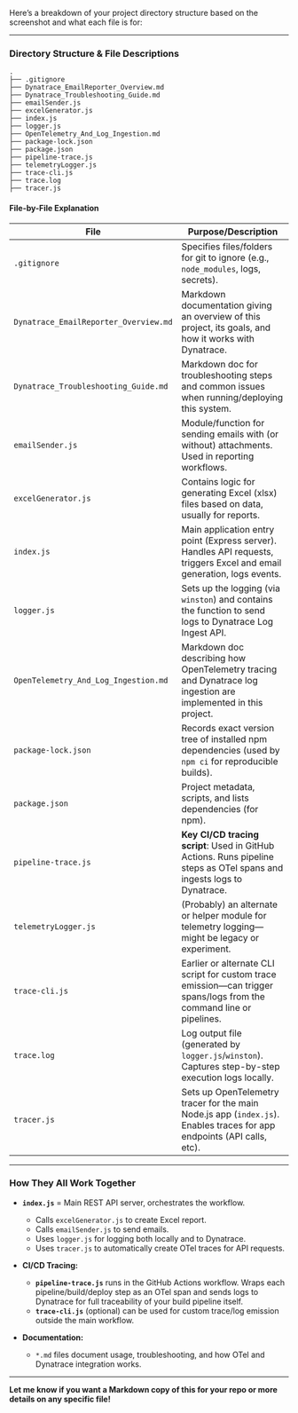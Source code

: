 Here’s a breakdown of your project directory structure based on the screenshot and what each file is for:

---

### **Directory Structure & File Descriptions**

```
.
├── .gitignore
├── Dynatrace_EmailReporter_Overview.md
├── Dynatrace_Troubleshooting_Guide.md
├── emailSender.js
├── excelGenerator.js
├── index.js
├── logger.js
├── OpenTelemetry_And_Log_Ingestion.md
├── package-lock.json
├── package.json
├── pipeline-trace.js
├── telemetryLogger.js
├── trace-cli.js
├── trace.log
├── tracer.js
```

#### **File-by-File Explanation**

| **File**                              | **Purpose/Description**                                                                                                |
| ------------------------------------- | ---------------------------------------------------------------------------------------------------------------------- |
| `.gitignore`                          | Specifies files/folders for git to ignore (e.g., `node_modules`, logs, secrets).                                       |
| `Dynatrace_EmailReporter_Overview.md` | Markdown documentation giving an overview of this project, its goals, and how it works with Dynatrace.                 |
| `Dynatrace_Troubleshooting_Guide.md`  | Markdown doc for troubleshooting steps and common issues when running/deploying this system.                           |
| `emailSender.js`                      | Module/function for sending emails with (or without) attachments. Used in reporting workflows.                         |
| `excelGenerator.js`                   | Contains logic for generating Excel (xlsx) files based on data, usually for reports.                                   |
| `index.js`                            | Main application entry point (Express server). Handles API requests, triggers Excel and email generation, logs events. |
| `logger.js`                           | Sets up the logging (via `winston`) and contains the function to send logs to Dynatrace Log Ingest API.                |
| `OpenTelemetry_And_Log_Ingestion.md`  | Markdown doc describing how OpenTelemetry tracing and Dynatrace log ingestion are implemented in this project.         |
| `package-lock.json`                   | Records exact version tree of installed npm dependencies (used by `npm ci` for reproducible builds).                   |
| `package.json`                        | Project metadata, scripts, and lists dependencies (for npm).                                                           |
| `pipeline-trace.js`                   | **Key CI/CD tracing script**: Used in GitHub Actions. Runs pipeline steps as OTel spans and ingests logs to Dynatrace. |
| `telemetryLogger.js`                  | (Probably) an alternate or helper module for telemetry logging—might be legacy or experiment.                          |
| `trace-cli.js`                        | Earlier or alternate CLI script for custom trace emission—can trigger spans/logs from the command line or pipelines.   |
| `trace.log`                           | Log output file (generated by `logger.js`/`winston`). Captures step-by-step execution logs locally.                    |
| `tracer.js`                           | Sets up OpenTelemetry tracer for the main Node.js app (`index.js`). Enables traces for app endpoints (API calls, etc). |

---

### **How They All Work Together**

* **`index.js`** = Main REST API server, orchestrates the workflow.

  * Calls `excelGenerator.js` to create Excel report.
  * Calls `emailSender.js` to send emails.
  * Uses `logger.js` for logging both locally and to Dynatrace.
  * Uses `tracer.js` to automatically create OTel traces for API requests.

* **CI/CD Tracing:**

  * **`pipeline-trace.js`** runs in the GitHub Actions workflow. Wraps each pipeline/build/deploy step as an OTel span and sends logs to Dynatrace for full traceability of your build pipeline itself.
  * **`trace-cli.js`** (optional) can be used for custom trace/log emission outside the main workflow.

* **Documentation:**

  * `*.md` files document usage, troubleshooting, and how OTel and Dynatrace integration works.

---

**Let me know if you want a Markdown copy of this for your repo or more details on any specific file!**
